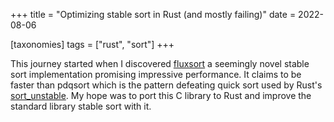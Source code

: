+++
title = "Optimizing stable sort in Rust (and mostly failing)"
date = 2022-08-06

[taxonomies]
tags = ["rust", "sort"]
+++

This journey started when I discovered [fluxsort](https://github.com/scandum/fluxsort) a seemingly novel stable sort implementation promising impressive performance. It claims to be faster than pdqsort which is the pattern defeating quick sort used by Rust's [sort_unstable](https://doc.rust-lang.org/std/primitive.slice.html#method.sort_unstable). My hope was to port this C library to Rust and improve the standard library stable sort with it.
<!-- more -->

 